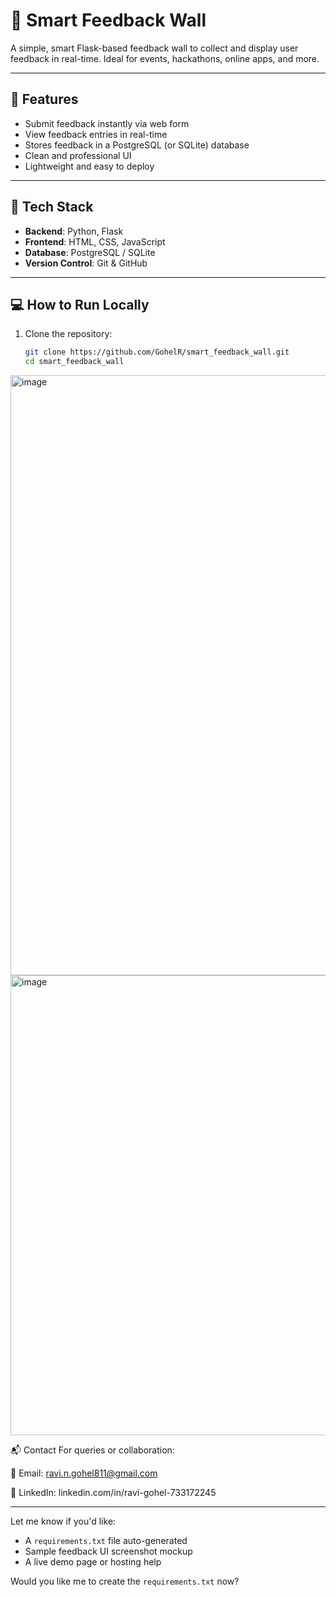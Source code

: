 # 🧠 Smart Feedback Wall

A simple, smart Flask-based feedback wall to collect and display user feedback in real-time. Ideal for events, hackathons, online apps, and more.

---

## 🚀 Features

- Submit feedback instantly via web form
- View feedback entries in real-time
- Stores feedback in a PostgreSQL (or SQLite) database
- Clean and professional UI
- Lightweight and easy to deploy

---

## 🔧 Tech Stack

- **Backend**: Python, Flask
- **Frontend**: HTML, CSS, JavaScript
- **Database**: PostgreSQL / SQLite
- **Version Control**: Git & GitHub

---

## 💻 How to Run Locally

1. Clone the repository:

   ```bash
   git clone https://github.com/GohelR/smart_feedback_wall.git
   cd smart_feedback_wall
<img width="960" alt="image" src="https://github.com/user-attachments/assets/47b66867-268c-44a4-a8a4-908bd0c58fd8" />

<img width="736" alt="image" src="https://github.com/user-attachments/assets/4e2d975d-68f7-4279-9349-f084f54e2202" />


📬 Contact
For queries or collaboration:

📧 Email: ravi.n.gohel811@gmail.com

🔗 LinkedIn: linkedin.com/in/ravi-gohel-733172245



---

Let me know if you'd like:
- A `requirements.txt` file auto-generated
- Sample feedback UI screenshot mockup
- A live demo page or hosting help

Would you like me to create the `requirements.txt` now?
 
